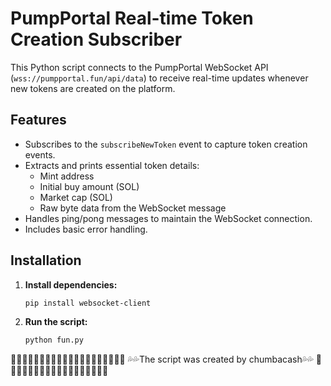 # PumpPortal Real-time Token Creation Subscriber

This Python script connects to the PumpPortal WebSocket API (`wss://pumpportal.fun/api/data`) to receive real-time updates whenever new tokens are created on the platform.

## Features

* Subscribes to the `subscribeNewToken` event to capture token creation events.
* Extracts and prints essential token details:
    * Mint address
    * Initial buy amount (SOL)
    * Market cap (SOL)
    * Raw byte data from the WebSocket message
* Handles ping/pong messages to maintain the WebSocket connection.
* Includes basic error handling.

## Installation

1. **Install dependencies:**
   ```bash
   pip install websocket-client

2. **Run the script:**
   ```bash
   python fun.py

🌷🌷🌷🌷🌷🌷🌷🌷🌷🌷🌷🌷🌷🌷🌷🌷🌷🌷🌷🌷
💦💦The script was created by chumbacash💦💦
🍆🍆🍆🍆🍆🍆🍆🍆🍆🍆🍆🍆🍆🍆🍆🍆🍆🍆
